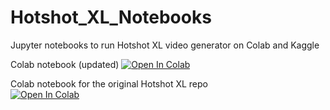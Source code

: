 # Hotshot_XL_Notebooks
Jupyter notebooks to run Hotshot XL video generator on Colab and Kaggle

Colab notebook (updated)
[![Open In Colab](https://colab.research.google.com/assets/colab-badge.svg)](https://colab.research.google.com/drive/1lShjBqJdRxSm9wVu-BgCKepYQb9V2fTy?usp=sharing)

Colab notebook for the original Hotshot XL repo  
[![Open In Colab](https://colab.research.google.com/assets/colab-badge.svg)](https://drive.google.com/file/d/186a-KiVP-PoxC6-nc7qHFoT8G7UOej9l)

